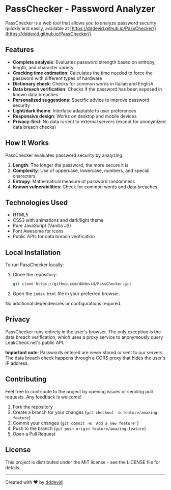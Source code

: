 # PassChecker - Password Analyzer
PassChecker is a web tool that allows you to analyze password security quickly and easily, available at [https://dddevid.github.io/PassChecker/](https://dddevid.github.io/PassChecker/).

## Features

- **Complete analysis**: Evaluates password strength based on entropy, length, and character variety
- **Cracking time estimation**: Calculates the time needed to force the password with different types of hardware
- **Dictionary check**: Checks for common words in Italian and English
- **Data breach verification**: Checks if the password has been exposed in known data breaches
- **Personalized suggestions**: Specific advice to improve password security
- **Light/dark theme**: Interface adaptable to user preferences
- **Responsive design**: Works on desktop and mobile devices
- **Privacy-first**: No data is sent to external servers (except for anonymized data breach checks)

## How It Works

PassChecker evaluates password security by analyzing:

1. **Length**: The longer the password, the more secure it is
2. **Complexity**: Use of uppercase, lowercase, numbers, and special characters
3. **Entropy**: Mathematical measure of password randomness
4. **Known vulnerabilities**: Check for common words and data breaches

## Technologies Used

- HTML5
- CSS3 with animations and dark/light theme
- Pure JavaScript (Vanilla JS)
- Font Awesome for icons
- Public APIs for data breach verification

## Local Installation

To run PassChecker locally:

1. Clone the repository:
   ```bash
   git clone https://github.com/dddevid/PassChecker.git
   ```

2. Open the `index.html` file in your preferred browser.

No additional dependencies or configurations required.

## Privacy

PassChecker runs entirely in the user's browser. The only exception is the data breach verification, which uses a proxy service to anonymously query LeakCheck.net's public API.

**Important note**: Passwords entered are never stored or sent to our servers. The data breach check happens through a CORS proxy that hides the user's IP address.

## Contributing

Feel free to contribute to the project by opening issues or sending pull requests. Any feedback is welcome!

1. Fork the repository
2. Create a branch for your changes (`git checkout -b feature/amazing-feature`)
3. Commit your changes (`git commit -m 'Add a new feature'`)
4. Push to the branch (`git push origin feature/amazing-feature`)
5. Open a Pull Request

## License

This project is distributed under the MIT license - see the LICENSE file for details.

---

Created with ❤️ by [dddevid](https://github.com/dddevid)
